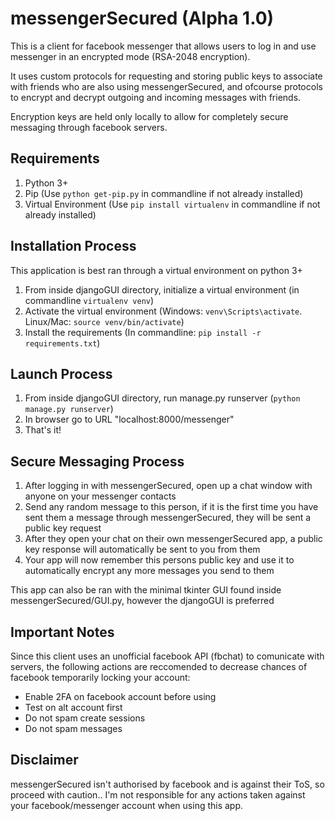 # messengerSecured (Alpha 1.0)
This is a client for facebook messenger that allows users to log in and use messenger in an encrypted mode (RSA-2048 encryption). 

It uses custom protocols for requesting and storing public keys to associate with friends who are also using messengerSecured, and ofcourse protocols to encrypt and decrypt outgoing and incoming messages with friends.

Encryption keys are held only locally to allow for completely secure messaging through facebook servers.


## Requirements
1. Python 3+ 
2. Pip (Use `python get-pip.py` in commandline if not already installed)
3. Virtual Environment (Use `pip install virtualenv` in commandline if not already installed)

## Installation Process
This application is best ran through a virtual environment on python 3+
1. From inside djangoGUI directory, initialize a virtual environment (in commandline `virtualenv venv`)
2. Activate the virtual environment (Windows: `venv\Scripts\activate`. Linux/Mac: `source venv/bin/activate`)
3. Install the requirements (In commandline: `pip install -r requirements.txt`)

## Launch Process
1. From inside djangoGUI directory, run manage.py runserver (`python manage.py runserver`)
2. In browser go to URL "localhost:8000/messenger"
3. That's it!

## Secure Messaging Process
1. After logging in with messengerSecured, open up a chat window with anyone on your messenger contacts
2. Send any random message to this person, if it is the first time you have sent them a message through messengerSecured, they will be sent a public key request
3. After they open your chat on their own messengerSecured app, a public key response will automatically be sent to you from them
4. Your app will now remember this persons public key and use it to automatically encrypt any more messages you send to them


This app can also be ran with the minimal tkinter GUI found inside messengerSecured/GUI.py, however the djangoGUI is preferred

## Important Notes

Since this client uses an unofficial facebook API (fbchat) to comunicate with servers, the following actions are reccomended to decrease chances of facebook temporarily locking your account:
- Enable 2FA on facebook account before using
- Test on alt account first
- Do not spam create sessions
- Do not spam messages

## Disclaimer
messengerSecured isn't authorised by facebook and is against their ToS, so proceed with caution.. I'm not responsible for any actions taken against your facebook/messenger account when using this app.
